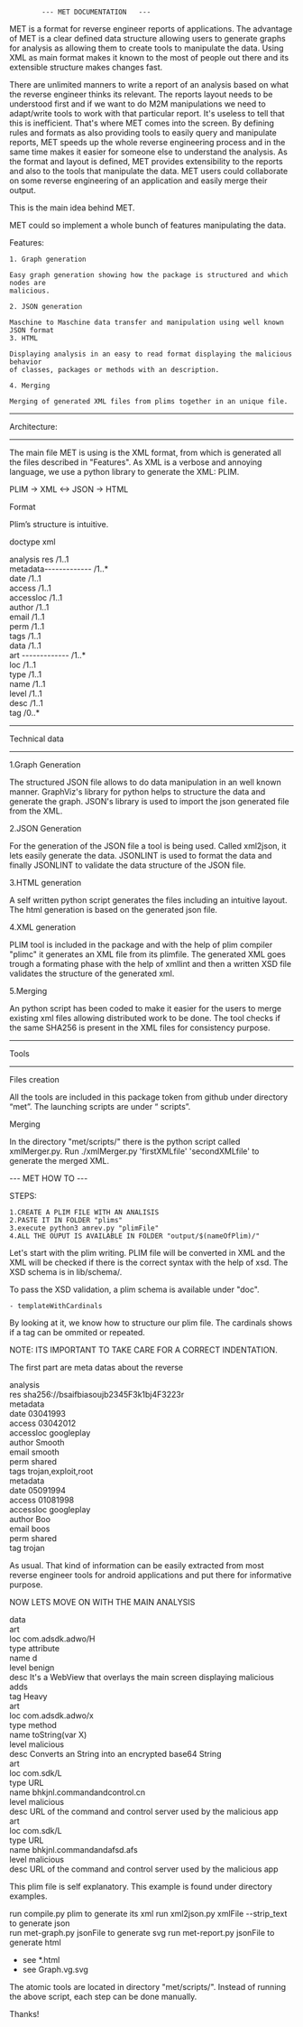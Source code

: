 			---	MET DOCUMENTATION	---


MET is a format for reverse engineer reports of applications. The advantage of MET is a clear defined data structure allowing users to generate graphs for analysis as allowing them to create tools to manipulate the data. Using XML as main format makes it known to the most of people out there and its extensible structure makes changes fast.

There are unlimited manners to write a report of an analysis based on what the reverse
engineer thinks its relevant. The reports layout needs to be understood first and if 
we want to do M2M manipulations we need to adapt/write tools to work with that 
particular report. It's useless to tell that this is inefficient. That's where MET
comes into the screen. By defining rules and formats as also providing tools to easily
query and manipulate reports, MET speeds up the whole reverse engineering process and 
in the same time makes it easier for someone else to understand the analysis. As the
format and layout is defined, MET provides extensibility to the reports and also to the tools that manipulate the data. MET users could collaborate on some reverse engineering of an application and easily merge their output.

This is the main idea behind MET.

MET could so implement a whole bunch of features manipulating the data.

Features:

	1. Graph generation
	
	Easy graph generation showing how the package is structured and which nodes are
	malicious.

	2. JSON generation
	
	Maschine to Maschine data transfer and manipulation using well known JSON format	
	3. HTML 

	Displaying analysis in an easy to read format displaying the malicious behavior 	
	of classes, packages or methods with an description.

	4. Merging

	Merging of generated XML files from plims together in an unique file.

______________
Architecture:
______________

The main file MET is using is the XML format, from which is generated all the files
described in "Features". As XML is a verbose and annoying language, we use a python library to generate the XML: PLIM.

PLIM -> XML <-> JSON -> HTML

Format

Plim’s structure is intuitive.
 
doctype xml

analysis
 res			/1..1  
 metadata-------------	/1..*  
  date			/1..1  
  access 		/1..1  
  accessloc 		/1..1  
  author 		/1..1  
  email 		/1..1  
  perm			/1..1  
  tags 			/1..1  
 data			/1..1  
  art	-------------	/1..*  
   loc			/1..1  
   type			/1..1  
   name 		/1..1  
   level		/1..1  
   desc			/1..1  
   tag			/0..*  
______________

Technical data
______________


1.Graph Generation

The structured JSON file allows to do data manipulation in an well known manner.
GraphViz's library for python helps to structure the data and generate the graph.
JSON's library is used to import the json generated file from the XML.


2.JSON Generation

For the generation of the JSON file a tool is being used. Called xml2json, it lets easily generate the data. JSONLINT is used to format the data and finally JSONLINT to validate the data structure of the JSON file.

3.HTML generation

A self written python script generates the files including an intuitive layout. 
The html generation is based on the generated json file.

4.XML generation

PLIM tool is included in the package and with the help of plim compiler "plimc" it generates an XML file from its plimfile. The generated XML goes trough a formating phase with the help of xmllint and then a written XSD file validates the structure of the generated xml.

5.Merging

An python script has been coded to make it easier for the users to merge existing xml files allowing distributed work to be done. The tool checks if the same SHA256 is present in the XML files for consistency purpose.

______

Tools
______


Files creation

All the tools are included in this package token from github under directory “met”.
The launching scripts are under “ scripts”.


Merging

In the directory "met/scripts/" there is the python script called xmlMerger.py.
Run ./xmlMerger.py 'firstXMLfile' 'secondXMLfile'	to generate the merged XML.

					


--- MET HOW TO ---



STEPS:

	1.CREATE A PLIM FILE WITH AN ANALISIS
	2.PASTE IT IN FOLDER "plims"
	3.execute python3 amrev.py "plimFile"
	4.ALL THE OUPUT IS AVAILABLE IN FOLDER "output/$(nameOfPlim)/"


Let's start with the plim writing.
PLIM file will be converted in XML and the XML will be checked if there is the correct syntax with the help of xsd. The XSD schema is in lib/schema/.

To pass the XSD validation, a plim schema is available under "doc".

	- templateWithCardinals

By looking at it, we know how to structure our plim file. The cardinals shows if a tag can be ommited or repeated.

NOTE: ITS IMPORTANT TO TAKE CARE FOR A CORRECT INDENTATION.

The first part are meta datas about the reverse

analysis  
 res sha256://bsaifbiasoujb2345F3k1bj4F3223r  
 metadata  
  date 03041993  
  access 03042012  
  accessloc googleplay  
  author Smooth  
  email smooth  
  perm shared  
  tags trojan,exploit,root   
 metadata  
  date 05091994  
  access 01081998  
  accessloc googleplay  
  author Boo  
  email boos  
  perm shared  
  tag trojan  

As usual. That kind of information can be easily extracted from most reverse engineer tools for android applications and put there for informative purpose.


NOW LETS MOVE ON WITH THE MAIN ANALYSIS

 data  
  art  
   loc com.adsdk.adwo/H  
   type attribute  
   name d  
   level benign  
   desc It's a WebView that overlays the main screen displaying malicious adds  
   tag Heavy  
  art  
   loc com.adsdk.adwo/x  
   type method  
   name toString(var X)  
   level malicious  
   desc Converts an String into an encrypted base64 String  
  art  
   loc com.sdk/L  
   type URL  
   name bhkjnl.commandandcontrol.cn  
   level malicious  
   desc URL of the command and control server used by the malicious app  
  art  
   loc com.sdk/L  
   type URL  
   name bhkjnl.commandandafsd.afs  
   level malicious  
   desc URL of the command and control server used by the malicious app  
                                                                         
This plim file is self explanatory.
This example is found under directory examples.

run compile.py plim 			to generate its xml
run xml2json.py xmlFile --strip_text 	to generate json     
run met-graph.py jsonFile		to generate svg
run met-report.py jsonFile		to generate html

 - see *.html
 - see Graph.vg.svg

The atomic tools are located in directory "met/scripts/". 
Instead of running the above script, each step can be done manually.

Thanks!

